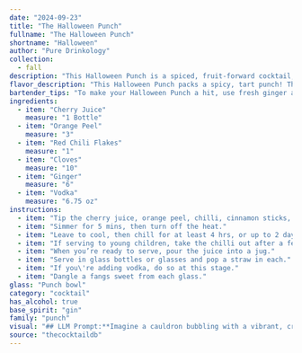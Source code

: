 ```yaml
---
date: "2024-09-23"
title: "The Halloween Punch"
fullname: "The Halloween Punch"
shortname: "Halloween"
author: "Pure Drinkology"
collection:
  - fall
description: "This Halloween Punch is a spiced, fruit-forward cocktail, akin to a spiced sangria. It draws inspiration from the centuries-old tradition of using spices and fruit in warming winter drinks, but with a modern twist using vodka for a chillingly smooth finish. "
flavor_description: "This Halloween Punch packs a spicy, tart punch! The cherry juice provides a sweet base, balanced by the tartness of the orange peel and the fiery kick of red chili flakes.  Ginger and cloves add warm, complex notes, while the vodka provides a smooth, clean finish. It's a unique and surprisingly refreshing cocktail that's perfect for a spooky celebration. "
bartender_tips: "To make your Halloween Punch a hit, use fresh ginger and orange peel for the best flavor.  Muddle the ginger and cloves gently to release their essence, but avoid pulverizing them.  A few chili flakes add a subtle kick, but be careful not to overdo it.  Chill your vodka beforehand, as it'll keep the punch icy cold and refreshing.  Strain the punch after infusing to avoid any stray chili flakes or ginger bits in your drink.  Enjoy! "
ingredients:
  - item: "Cherry Juice"
    measure: "1 Bottle"
  - item: "Orange Peel"
    measure: "3"
  - item: "Red Chili Flakes"
    measure: "1"
  - item: "Cloves"
    measure: "10"
  - item: "Ginger"
    measure: "6"
  - item: "Vodka"
    measure: "6.75 oz"
instructions:
  - item: "Tip the cherry juice, orange peel, chilli, cinnamon sticks, cloves and ginger into a large saucepan."
  - item: "Simmer for 5 mins, then turn off the heat."
  - item: "Leave to cool, then chill for at least 4 hrs, or up to 2 days – the longer you leave it the more intense the flavours."
  - item: "If serving to young children, take the chilli out after a few hours."
  - item: "When you’re ready to serve, pour the juice into a jug."
  - item: "Serve in glass bottles or glasses and pop a straw in each."
  - item: "If you\'re adding vodka, do so at this stage."
  - item: "Dangle a fangs sweet from each glass."
glass: "Punch bowl"
category: "cocktail"
has_alcohol: true
base_spirit: "gin"
family: "punch"
visual: "## LLM Prompt:**Imagine a cauldron bubbling with a vibrant, crimson elixir.  Describe the appearance of this Halloween Punch using the following ingredients: Cherry Juice, Orange Peel, Red Chili Flakes, Cloves, Ginger, and Vodka.  Focus on the color, texture, and any visible elements that contribute to its spooky aesthetic.****Specifically, consider:*** **Color:** What shade of red is the punch?  Is it a deep, almost black crimson or a lighter, almost translucent cherry red?* **Texture:** Is it a clear, smooth liquid or does it have a cloudy, almost viscous appearance? Are there any floating elements?* **Visual Elements:** Are there any visible orange peel slivers, chili flakes, or clove buds? Does the ginger add a hint of cloudy sediment? * **Overall Impression:**  Does it evoke a sense of warmth and spice, or something darker and more mysterious? **Use vivid language to create an image in the reader's mind.  Don't be afraid to be descriptive and evocative.** "
source: "thecocktaildb"
---
```


